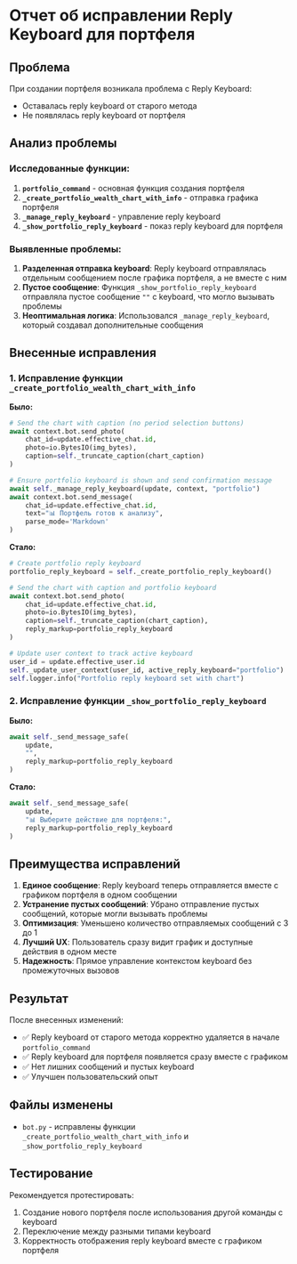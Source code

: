 # Отчет об исправлении Reply Keyboard для портфеля

## Проблема
При создании портфеля возникала проблема с Reply Keyboard:
- Оставалась reply keyboard от старого метода
- Не появлялась reply keyboard от портфеля

## Анализ проблемы

### Исследованные функции:
1. **`portfolio_command`** - основная функция создания портфеля
2. **`_create_portfolio_wealth_chart_with_info`** - отправка графика портфеля
3. **`_manage_reply_keyboard`** - управление reply keyboard
4. **`_show_portfolio_reply_keyboard`** - показ reply keyboard для портфеля

### Выявленные проблемы:

1. **Разделенная отправка keyboard**: Reply keyboard отправлялась отдельным сообщением после графика портфеля, а не вместе с ним
2. **Пустое сообщение**: Функция `_show_portfolio_reply_keyboard` отправляла пустое сообщение `""` с keyboard, что могло вызывать проблемы
3. **Неоптимальная логика**: Использовался `_manage_reply_keyboard`, который создавал дополнительные сообщения

## Внесенные исправления

### 1. Исправление функции `_create_portfolio_wealth_chart_with_info`

**Было:**
```python
# Send the chart with caption (no period selection buttons)
await context.bot.send_photo(
    chat_id=update.effective_chat.id,
    photo=io.BytesIO(img_bytes),
    caption=self._truncate_caption(chart_caption)
)

# Ensure portfolio keyboard is shown and send confirmation message
await self._manage_reply_keyboard(update, context, "portfolio")
await context.bot.send_message(
    chat_id=update.effective_chat.id,
    text="📊 Портфель готов к анализу",
    parse_mode='Markdown'
)
```

**Стало:**
```python
# Create portfolio reply keyboard
portfolio_reply_keyboard = self._create_portfolio_reply_keyboard()

# Send the chart with caption and portfolio keyboard
await context.bot.send_photo(
    chat_id=update.effective_chat.id,
    photo=io.BytesIO(img_bytes),
    caption=self._truncate_caption(chart_caption),
    reply_markup=portfolio_reply_keyboard
)

# Update user context to track active keyboard
user_id = update.effective_user.id
self._update_user_context(user_id, active_reply_keyboard="portfolio")
self.logger.info("Portfolio reply keyboard set with chart")
```

### 2. Исправление функции `_show_portfolio_reply_keyboard`

**Было:**
```python
await self._send_message_safe(
    update, 
    "", 
    reply_markup=portfolio_reply_keyboard
)
```

**Стало:**
```python
await self._send_message_safe(
    update, 
    "📊 Выберите действие для портфеля:", 
    reply_markup=portfolio_reply_keyboard
)
```

## Преимущества исправлений

1. **Единое сообщение**: Reply keyboard теперь отправляется вместе с графиком портфеля в одном сообщении
2. **Устранение пустых сообщений**: Убрано отправление пустых сообщений, которые могли вызывать проблемы
3. **Оптимизация**: Уменьшено количество отправляемых сообщений с 3 до 1
4. **Лучший UX**: Пользователь сразу видит график и доступные действия в одном месте
5. **Надежность**: Прямое управление контекстом keyboard без промежуточных вызовов

## Результат

После внесенных изменений:
- ✅ Reply keyboard от старого метода корректно удаляется в начале `portfolio_command`
- ✅ Reply keyboard для портфеля появляется сразу вместе с графиком
- ✅ Нет лишних сообщений и пустых keyboard
- ✅ Улучшен пользовательский опыт

## Файлы изменены
- `bot.py` - исправлены функции `_create_portfolio_wealth_chart_with_info` и `_show_portfolio_reply_keyboard`

## Тестирование
Рекомендуется протестировать:
1. Создание нового портфеля после использования другой команды с keyboard
2. Переключение между разными типами keyboard
3. Корректность отображения reply keyboard вместе с графиком портфеля
